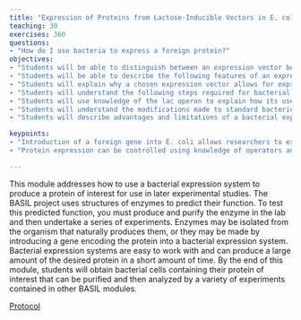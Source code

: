 ```yaml
---
title: "Expression of Proteins from Lactose-Inducible Vectors in E. coli"
teaching: 30
exercises: 360
questions:
- "How do I use bacteria to express a foreign protein?"
objectives:
- "Students will be able to distinguish between an expression vector before and after insertion of a protein’s coding sequence."
- "Students will be able to describe the following features of an expression vector:  multiple cloning site, T7 promoter region, antibiotic resistance gene, purification tag(s), origin of replication."
- "Students will explain why a chosen expression vector allows for expression of the desired protein."
- "Students will understand the following steps required for bacterial expression of a protein of interest:  transformation, antibiotic selection, bacterial growth, induction."
- "Students will use knowledge of the lac operon to explain how its use in recombinant protein expression."
- "Students will understand the modifications made to standard bacteriological growth medium to induce protein expression."
- "Students will describe advantages and limitations of a bacterial expression system as a source of protein relative to original tissue/cell origin."

keypoints:
- "Introduction of a foreign gene into E. coli allows researchers to express proteins of interest."
- "Protein expression can be controlled using knowledge of operators and repressors in E. coli."

---
```

This module addresses how to use a bacterial expression system to produce a protein of interest for use in later experimental studies. The BASIL project uses structures of enzymes to predict their function. To test this predicted function, you must produce and purify the enzyme in the lab and then undertake a series of experiments. Enzymes may be isolated from the organism that naturally produces them, or they may be made by introducing a gene encoding the protein into a bacterial expression system. Bacterial expression systems are easy to work with and can produce a large amount of the desired protein in a short amount of time. By the end of this module, students will obtain bacterial cells containing their protein of interest that can be purified and then analyzed by a variety of experiments contained in other BASIL modules.

[Protocol](https://docs.google.com/document/d/13dr2jT8A44r4yG6oTzFsnALfbNnHu_enPkOiVI8G-ek/edit?usp=sharing)

